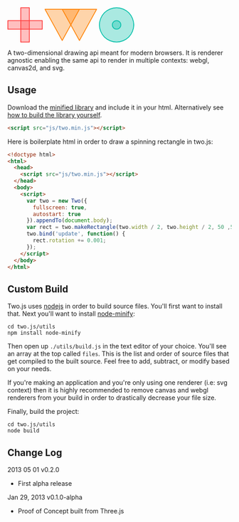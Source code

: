 <svg version="1.1" style="visibility: visible;" width="285" height="80"><g transform="matrix(1 0 0 1 0 0)" visibility="hidden"><g id="two-10" transform="matrix(1.759 0 0 1.759 142.5 40)" visibility="hidden"><g id="two-3" transform="matrix(1 0 0 1 -58.52 0)" visibility="hidden"><path id="two-1" transform="matrix(1 0 0 1 0 0)" stroke="rgb(255,64,64)" fill="rgba(255,64,64,0.33)" fill-opacity="1" stroke-opacity="1" visibility="visible" stroke-linecap="round" stroke-linejoin="round" stroke-miterlimit="1" stroke-width="1" d="M 22.000 5.500 L -22.000 5.500 L -22.000 -5.500 L 22.000 -5.500 Z"></path><path id="two-2" transform="matrix(1 0 0 1 0 0)" stroke="rgb(255,64,64)" fill="rgba(255,64,64,0.33)" fill-opacity="1" stroke-opacity="1" visibility="visible" stroke-linecap="round" stroke-linejoin="round" stroke-miterlimit="1" stroke-width="1" d="M 5.500 22.000 L -5.500 22.000 L -5.500 -22.000 L 5.500 -22.000 Z"></path></g><g id="two-6" transform="matrix(1 0 0 1 0 0)" visibility="hidden"><path id="two-4" transform="matrix(1 0 0 1 -11 0)" stroke="rgb(255,128,0)" fill="rgba(255,128,0,0.33)" fill-opacity="1" stroke-opacity="1" visibility="visible" stroke-linecap="round" stroke-linejoin="round" stroke-miterlimit="1" stroke-width="1" d="M 0.000 20.000 L 22.000 -20.000 L -22.000 -20.000 Z"></path><path id="two-5" transform="matrix(1 0 0 1 11 0)" stroke="rgb(255,128,0)" fill="rgba(255,128,0,0.33)" fill-opacity="1" stroke-opacity="1" visibility="visible" stroke-linecap="round" stroke-linejoin="round" stroke-miterlimit="1" stroke-width="1" d="M 0.000 20.000 L 22.000 -20.000 L -22.000 -20.000 Z"></path></g><g id="two-9" transform="matrix(1 0 0 1 58.52 0)" visibility="hidden"><path id="two-7" transform="matrix(1 0 0 1 0 0)" stroke="rgb(0,191,168)" fill="rgba(0,191,168,0.33)" fill-opacity="1" stroke-opacity="1" visibility="visible" stroke-linecap="round" stroke-linejoin="round" stroke-miterlimit="1" stroke-width="1" d="M 22.000 0.000 C 22.000 5.557 19.485 11.627 15.556 15.556 C 11.627 19.485 5.557 22.000 0.000 22.000 C -5.557 22.000 -11.627 19.485 -15.556 15.556 C -19.485 11.627 -22.000 5.557 -22.000 0.000 C -22.000 -5.557 -19.485 -11.627 -15.556 -15.556 C -11.627 -19.485 -5.557 -22.000 -0.000 -22.000 C 5.557 -22.000 11.627 -19.485 15.556 -15.556 C 19.485 -11.627 22.000 -5.557 22.000 0.000 Z"></path><path id="two-8" transform="matrix(1 0 0 1 0 0)" stroke="rgb(0,191,168)" fill="rgba(0,191,168,0.33)" fill-opacity="1" stroke-opacity="1" visibility="visible" stroke-linecap="round" stroke-linejoin="round" stroke-miterlimit="1" stroke-width="1" d="M 5.500 0.000 C 5.500 1.389 4.871 2.907 3.889 3.889 C 2.907 4.871 1.389 5.500 0.000 5.500 C -1.389 5.500 -2.907 4.871 -3.889 3.889 C -4.871 2.907 -5.500 1.389 -5.500 0.000 C -5.500 -1.389 -4.871 -2.907 -3.889 -3.889 C -2.907 -4.871 -1.389 -5.500 -0.000 -5.500 C 1.389 -5.500 2.907 -4.871 3.889 -3.889 C 4.871 -2.907 5.500 -1.389 5.500 0.000 Z"></path></g></g></g></svg>

A two-dimensional drawing api meant for modern browsers. It is renderer agnostic enabling the same api to render in multiple contexts: webgl, canvas2d, and svg.

## Usage
Download the [minified library](https://raw.github.com/jonobr1/two.js/master/build/two.min.js) and include it in your html. Alternatively see [how to build the library yourself](https://github.com/jonobr1/two.js#custom-build).

```html
<script src="js/two.min.js"></script>
```

Here is boilerplate html in order to draw a spinning rectangle in two.js:

```html
<!doctype html>
<html>
  <head>
    <script src="js/two.min.js"></script>
  </head>
  <body>
    <script>
      var two = new Two({
        fullscreen: true,
        autostart: true
      }).appendTo(document.body);
      var rect = two.makeRectangle(two.width / 2, two.height / 2, 50 ,50);
      two.bind('update', function() {
        rect.rotation += 0.001;
      });
    </script>
  </body>
</html>
```

## Custom Build
Two.js uses [nodejs](http://nodejs.org/) in order to build source files. You'll first want to install that. Next you'll want to install [node-minify](https://npmjs.org/package/node-minify):

```
cd two.js/utils
npm install node-minify
```

Then open up `./utils/build.js` in the text editor of your choice. You'll see an array at the top called `files`. This is the list and order of source files that get compiled to the built source. Feel free to add, subtract, or modify based on your needs.

If you're making an application and you're only using one renderer (i.e: svg context) then it is highly recommended to remove canvas and webgl renderers from your build in order to drastically decrease your file size.

Finally, build the project:

```
cd two.js/utils
node build
```

## Change Log

2013 05 01 v0.2.0
+ First alpha release

Jan 29, 2013 v0.1.0-alpha
+ Proof of Concept built from Three.js